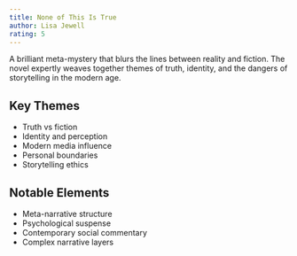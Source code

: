 ```yaml
---
title: None of This Is True
author: Lisa Jewell
rating: 5
---
```


A brilliant meta-mystery that blurs the lines between reality and fiction. The novel expertly weaves together themes of truth, identity, and the dangers of storytelling in the modern age.

## Key Themes
- Truth vs fiction
- Identity and perception
- Modern media influence
- Personal boundaries
- Storytelling ethics

## Notable Elements
- Meta-narrative structure
- Psychological suspense
- Contemporary social commentary
- Complex narrative layers
